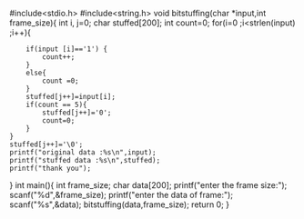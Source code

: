 #include<stdio.h>
#include<string.h>
void bitstuffing(char *input,int frame_size){
    int i, j=0;
    char stuffed[200];
    int  count=0;
    for(i=0 ;i<strlen(input) ;i++){

        if(input [i]=='1') {
            count++;
        }
        else{
            count =0;
        }
        stuffed[j++]=input[i];
        if(count == 5){
            stuffed[j++]='0';
            count=0;
        }
    }
    stuffed[j++]='\0';
    printf("original data :%s\n",input);
    printf("stuffed data :%s\n",stuffed);
    printf("thank you");
}
int main(){
    int frame_size;
    char data[200];
    printf("enter the frame size:");
    scanf("%d",&frame_size);
    printf("enter the data of frame:");
    scanf("%s",&data);
    bitstuffing(data,frame_size);
    return 0;
}
